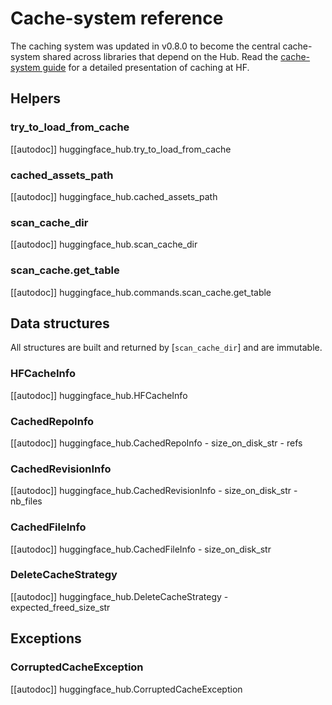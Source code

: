 <!--⚠️ Note that this file is in Markdown but contain specific syntax for our doc-builder (similar to MDX) that may not be
rendered properly in your Markdown viewer.
-->

# Cache-system reference

The caching system was updated in v0.8.0 to become the central cache-system shared
across libraries that depend on the Hub. Read the [cache-system guide](../guides/manage-cache)
for a detailed presentation of caching at HF.

## Helpers

### try_to_load_from_cache

[[autodoc]] huggingface_hub.try_to_load_from_cache

### cached_assets_path

[[autodoc]] huggingface_hub.cached_assets_path

### scan_cache_dir

[[autodoc]] huggingface_hub.scan_cache_dir

### scan_cache.get_table

[[autodoc]] huggingface_hub.commands.scan_cache.get_table

## Data structures

All structures are built and returned by [`scan_cache_dir`] and are immutable.

### HFCacheInfo

[[autodoc]] huggingface_hub.HFCacheInfo

### CachedRepoInfo

[[autodoc]] huggingface_hub.CachedRepoInfo
    - size_on_disk_str
    - refs

### CachedRevisionInfo

[[autodoc]] huggingface_hub.CachedRevisionInfo
    - size_on_disk_str
    - nb_files

### CachedFileInfo

[[autodoc]] huggingface_hub.CachedFileInfo
    - size_on_disk_str

### DeleteCacheStrategy

[[autodoc]] huggingface_hub.DeleteCacheStrategy
    - expected_freed_size_str

## Exceptions

### CorruptedCacheException

[[autodoc]] huggingface_hub.CorruptedCacheException

